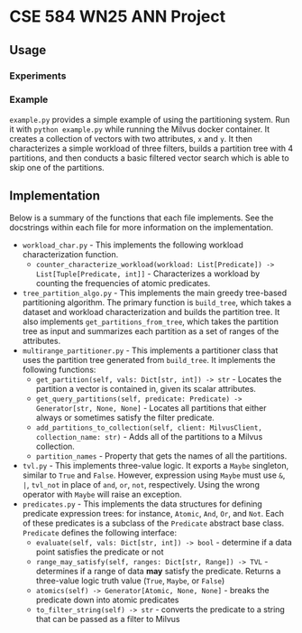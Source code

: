# CSE 584 WN25 ANN Project

## Usage

### Experiments

### Example

`example.py` provides a simple example of using the partitioning system. Run it with `python example.py` while running the Milvus docker container. It creates a collection of vectors with two attributes, `x` and `y`. It then characterizes a simple workload of three filters, builds a partition tree with 4 partitions, and then conducts a basic filtered vector search which is able to skip one of the partitions.

## Implementation

Below is a summary of the functions that each file implements. See the docstrings within each file for more information on the implementation.

- `workload_char.py` - This implements the following workload characterization function.
    - `counter_characterize_workload(workload: List[Predicate]) -> List[Tuple[Predicate, int]]` - Characterizes a workload by counting the frequencies of atomic predicates.
- `tree_partition_algo.py` - This implements the main greedy tree-based partitioning algorithm. The primary function is `build_tree`, which takes a dataset and workload characterization and builds the partition tree. It also implements `get_partitions_from_tree`, which takes the partition tree as input and summarizes each partition as a set of ranges of the attributes.
- `multirange_partitioner.py` - This implements a partitioner class that uses the partition tree generated from `build_tree`. It implements the following functions:
    - `get_partition(self, vals: Dict[str, int]) -> str` - Locates the partition a vector is contained in, given its scalar attributes.
    - `get_query_partitions(self, predicate: Predicate) -> Generator[str, None, None]` - Locates all partitions that either always or sometimes satisfy the filter predicate.
    - `add_partitions_to_collection(self, client: MilvusClient, collection_name: str)` - Adds all of the partitions to a Milvus collection.
    - `partition_names` - Property that gets the names of all the partitions.
- `tvl.py` - This implements three-value logic. It exports a `Maybe` singleton, similar to `True` and `False`. However, expression using `Maybe` must use `&`, `|`, `tvl_not` in place of `and`, `or`, `not`, respectively. Using the wrong operator with `Maybe` will raise an exception.
- `predicates.py` - This implements the data structures for defining predicate expression trees: for instance, `Atomic`, `And`, `Or`, and `Not`. Each of these predicates is a subclass of the `Predicate` abstract base class. `Predicate` defines the following interface:
    - `evaluate(self, vals: Dict[str, int]) -> bool` - determine if a data point satisfies the predicate or not
    - `range_may_satisfy(self, ranges: Dict[str, Range]) -> TVL` - determines if a range of data **may** satisfy the predicate. Returns a three-value logic truth value (`True`, `Maybe`, or `False`)
    - `atomics(self) -> Generator[Atomic, None, None]` - breaks the predicate down into atomic predicates
    - `to_filter_string(self) -> str` - converts the predicate to a string that can be passed as a filter to Milvus
